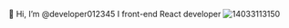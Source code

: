 👋 Hi, I’m @developer012345
I front-end React developer
![14033113150](https://user-images.githubusercontent.com/78220744/124331741-8488c580-db98-11eb-91dd-a1aba3877a64.jpg)

